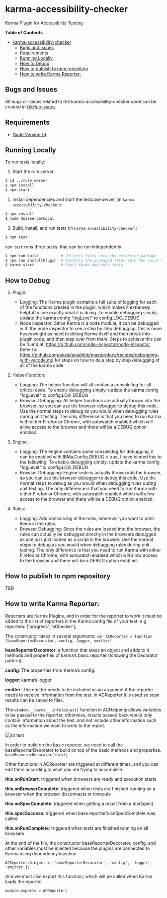 # karma-accessibility-checker

Karma Plugin for Accessibility Testing

<!-- START doctoc generated TOC please keep comments here to allow auto update -->
<!-- DON'T EDIT THIS SECTION, INSTEAD RE-RUN doctoc TO UPDATE -->
**Table of Contents**

- [karma-accessibility-checker](#karma-accessibility-checker)
  - [Bugs and Issues](#bugs-and-issues)
  - [Requirements](#requirements)
  - [Running Locally](#running-locally)
  - [How to Debug](#how-to-debug)
  - [How to publish to npm repository](#how-to-publish-to-npm-repository)
  - [How to write Karma Reporter:](#how-to-write-karma-reporter)

<!-- END doctoc generated TOC please keep comment here to allow auto update -->

## Bugs and Issues

All bugs or issues related to the karma-accessibility-checker code can be created in [GitHub Issues](https://github.com/IBMa/equal-access/issues).

## Requirements

* [Node Version 16](https://nodejs.org/en/download/).

## Running Locally

To run tests locally:

1) Start the rule server:
```bash
$ cd ../rule-server
$ npm install
$ npm start
```
1) Install dependencies and start the testcase server (in `karma-accessibility-checker`):
```bash
$ npm install
$ node RuleServerLocal
```
3) Build, install, and run tests (in `karma-accessibility-checker`):
```bash
$ npm test
```

`npm test` runs three tasks, that can be run independently:
```bash
$ npm run build          # Collects files into the extension package
$ npm run installPlugin  # Installs the packaged files into the local node_modules
$ karma start            # Start Karma and runs tests
```

## How to Debug
1. Plugin:
    - Logging:
        The Karma plugin contains a full suite of logging for each of the functions created in the plugin, which makes it extremely helpful to see exactly what it is doing.
        To enable debugging simply: update the karma config "logLevel" to config.LOG_DEBUG
    - Node inspector:
        Since Karma is a node module, it can be debugged with the node inspector to see a step by step debugging, this is more heavyweight as need to debug Karma itself and then break into plugin code, and then step over from there. Steps to achieve this can be found at:  https://github.com/node-inspector/node-inspector
        Refer to: https://github.com/avajs/ava/blob/master/docs/recipes/debugging-with-vscode.md for steps on how to do a step by step debugging of all of the karma code.

2. HelperFunction:
    - Logging:
        The helper function will all contain a console.log for all critical code.
        To enable debugging simply: update the karma config "logLevel" to config.LOG_DEBUG
    - Browser Debugging:
        All helper functions are actually thrown into the browser, so you can use the browser debugger to debug this code. Use the normal steps to debug as you would when debugging rules during unit testing. The only difference is that you need to run Karma with either Firefox or Chrome, with autowatch enabled which will allow access to the browser and there will be a DEBUG option enabled.

3. Engine:
    - Logging:
        The engine contains some console.log for debugging, it can be enabled with IBMa.Config.DEBUG = true, I have binded this to the following:
        To enable debugging simply: update the karma config "logLevel" to config.LOG_DEBUG
    - Browser Debugging:
        Engine code is actually thrown into the browser, so you can use the browser debugger to debug this code. Use the normal steps to debug as you would when debugging rules during unit testing. The only difference is that you need to run Karma with either Firefox or Chrome, with autowatch enabled which will allow access to the browser and there will be a DEBUG option enabled.

4. Rules:
    - Logging:
        Add console.log in the rules, wherever you want to print items in the rules.
    - Browser Debugging:
        Since the rules are loaded into the browser, the rules can actually be debugged directly in the browsers debugged as ace.js is just loaded as a script in the browser. Use the normal steps to debug as you would when debugging rules during unit testing. The only difference is that you need to run Karma with either Firefox or Chrome, with autowatch enabled which will allow access to the browser and there will be a DEBUG option enabled.

## How to publish to npm repository

TBD

## How to write Karma Reporter:

Reporters are Karma Plugins, and in order for the reporter to work it must be added to the list of reporters in the Karma config file of your test: e.g reporters: ['progress', 'aChecker'],

The constructor takes in several arguments:
```var ACReporter = function (baseReporterDecorator, config, logger, emitter) ```

**baseReporterDecorator**: a function that takes an object and adds to it methods and properties of karma’s basic reporter (following the Decorator pattern).

**config**: The properties from Karma’s config.

**logger**: karma’s logger

**emitter**: The emitter needs to be included as an argument if the reporter needs to receive information from the test. In ACReporter it is used so scan results can be saved to files.

The ```window.__karma__.info(object)``` function in ACHelper.js allows variables to be passed to the reporter, otherwise, results passed back would only contain information about the test, and not include other information such as the information we want to write to the report.

![alt text](./windowinfokarma.png)

In order to build on the basic reporter, we need to call the baseReporterDecorator to build on top of the basic methods and properties.
```baseReporterDecorator(this);```

Other functions in ACReporter are triggered at different times, and you can edit them according to what you are trying to accomplish.

**this.onRunStart**: triggered when browsers are ready and execution starts

**this.onBrowserComplete**: triggered when tests are finished running on a browser when the browser disconnects or timeouts

**this.onSpecComplete**: triggered when getting a result from a test(spec)

**this.specSuccess**: triggered when base reporter’s onSpecComplete was called

**this.onRunComplete**: triggered when tests are finished running on all browsers

At the end of the file, the constructor baseReporterDecorator, config, and other variables must be injected because the plugins are connected to Karma using dependency injection.

```ACReporter.$inject = ['baseReporterDecorator', 'config', 'logger', 'emitter'];```

And we must also export this function, which will be called when Karma loads the reporter

```module.exports = ACReporter;```
